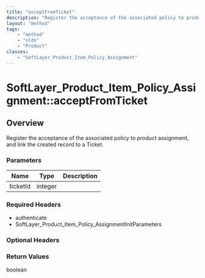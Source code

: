 ```yaml
---
title: "acceptFromTicket"
description: "Register the acceptance of the associated policy to product assignment, and link the created record to a Ticket."
layout: "method"
tags:
    - "method"
    - "sldn"
    - "Product"
classes:
    - "SoftLayer_Product_Item_Policy_Assignment"
---
```

# SoftLayer_Product_Item_Policy_Assignment::acceptFromTicket
## Overview 
Register the acceptance of the associated policy to product assignment, and link the created record to a Ticket. 

### Parameters 
|Name | Type | Description |
| --- | --- | --- |
|ticketId| integer| |


### Required Headers
* authenticate
* SoftLayer_Product_Item_Policy_AssignmentInitParameters

### Optional Headers

### Return Values
boolean
